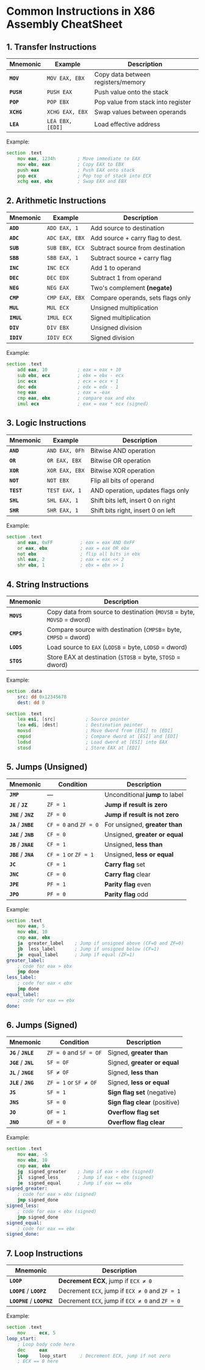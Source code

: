 # Common Instructions in X86 Assembly CheatSheet

## 1. Transfer Instructions
| Mnemonic | Example          | Description                              |
|--------------|----------------------------|----------------------------------------|
| **`MOV`**    | `MOV EAX, EBX`             | Copy data between registers/memory |
| **`PUSH`**   | `PUSH EAX`                 | Push value onto the stack|
| **`POP`**    | `POP EBX`                  | Pop value from stack into register |
| **`XCHG`**   | `XCHG EAX, EBX`            | Swap values between operands       |
| **`LEA`**    | `LEA EBX, [EDI]`           | Load effective address             |

Example:
```asm
section .text
    mov eax, 1234h        ; Move immediate to EAX
    mov ebx, eax          ; Copy EAX to EBX
    push eax              ; Push EAX onto stack
    pop ecx               ; Pop top of stack into ECX
    xchg eax, ebx         ; Swap EAX and EBX
```


## 2. Arithmetic Instructions
| Mnemonic     | Example                    | Description                        |
|--------------|----------------------------|------------------------------------|
| **`ADD`**    | `ADD EAX, 1`               | Add source to destination          |
| **`ADC`**    | `ADC EAX, EBX`             | Add source + carry flag to dest.   |
| **`SUB`**    | `SUB EBX, ECX`             | Subtract source from destination   |
| **`SBB`**    | `SBB EAX, 1`               | Subtract source + carry flag       |
| **`INC`**    | `INC ECX`                  | Add 1 to operand                   |
| **`DEC`**    | `DEC EDX`                  | Subtract 1 from operand            |
| **`NEG`**    | `NEG EAX`                  | Two's complement **(negate)**      |
| **`CMP`**    | `CMP EAX, EBX`             | Compare operands, sets flags only  |
| **`MUL`**    | `MUL ECX`                  | Unsigned multiplication            |
| **`IMUL`**   | `IMUL ECX`                 | Signed multiplication              |
| **`DIV`**    | `DIV EBX`                  | Unsigned division                  |
| **`IDIV`**   | `IDIV ECX`                 | Signed division                    |

Example:
```asm
section .text
    add eax, 10           ; eax = eax + 10
    sub ebx, ecx          ; ebx = ebx - ecx
    inc ecx               ; ecx = ecx + 1
    dec edx               ; edx = edx - 1
    neg eax               ; eax = -eax
    cmp eax, ebx          ; compare eax and ebx
    imul ecx              ; eax = eax * ecx (signed)
```


## 3. Logic Instructions
| Mnemonic | Example          | Description                           |
|----------|------------------|---------------------------------------|
| **`AND`**    | `AND EAX, 0Fh`  | Bitwise AND operation              |
| **`OR`**     | `OR EAX, EBX`   | Bitwise OR operation               |
| **`XOR`**    | `XOR EAX, EBX`  | Bitwise XOR operation              |
| **`NOT`**    | `NOT EBX`       | Flip all bits of operand           |
| **`TEST`**   | `TEST EAX, 1`   | AND operation, updates flags only  |
| **`SHL`**    | `SHL EAX, 1`    | Shift bits left, insert 0 on right |
| **`SHR`**    | `SHR EAX, 1`    | Shift bits right, insert 0 on left |

Example:
```asm
section .text
    and eax, 0xFF          ; eax = eax AND 0xFF
    or eax, ebx            ; eax = eax OR ebx
    not ebx                ; flip all bits in ebx
    shl eax, 2             ; eax = eax << 2 
    shr ebx, 1             ; ebx = ebx >> 1 
```


## 4. String Instructions

| Mnemonic    | Description                                               |
|--------------|----------------------------------------------------------------|
| **`MOVS`**   | Copy data from source to destination (`MOVSB` = byte, `MOVSD` = dword) |
| **`CMPS`**   | Compare source with destination (`CMPSB`= byte, `CMPSD` = dword)      |
| **`LODS`**   | Load source to `EAX` (`LODSB` = byte, `LODSD` = dword)                |
| **`STOS`**   | Store EAX at destination (`STOSB` = byte, `STOSD` = dword)           |

Example:
```asm
section .data
    src: dd 0x12345678
    dest: dd 0

section .text
    lea esi, [src]           ; Source pointer
    lea edi, [dest]          ; Destination pointer
    movsd                    ; Move dword from [ESI] to [EDI]
    cmpsd                    ; Compare dword at [ESI] and [EDI]
    lodsd                    ; Load dword at [ESI] into EAX
    stosd                    ; Store EAX at [EDI]
```


## 5. Jumps (Unsigned)

| Mnemonic     | Condition           | Description                       |
|--------------|---------------------|-----------------------------------|
| **`JMP`**        | —                       | Unconditional **jump** to label       |
| **`JE`** / **`JZ`**  | `ZF = 1`              | **Jump if result is zero**            |
| **`JNE`** / **`JNZ`**| `ZF = 0`              | **Jump if result is not zero**        |
| **`JA`** / **`JNBE`**| `CF = 0` and `ZF = 0` | For unsigned, **greater than**        |
| **`JAE`** / **`JNB`**| `CF = 0`              | Unsigned, **greater or equal**        |
| **`JB`** / **`JNAE`**| `CF = 1`              | Unsigned, **less than**               |
| **`JBE`** / **`JNA`**| `CF = 1` or `ZF = 1`  | Unsigned, **less or equal**           |
| **`JC`**         | `CF = 1`                | **Carry flag** set                    |
| **`JNC`**        | `CF = 0`                | **Carry flag** clear                  |
| **`JPE`**        | `PF = 1`                | **Parity flag** even                  |
| **`JPO`**        | `PF = 0`                | **Parity flag** odd                   |

Example:
```asm
section .text
    mov eax, 5
    mov ebx, 10
    cmp eax, ebx
    ja  greater_label    ; Jump if unsigned above (CF=0 and ZF=0)
    jb  less_label       ; Jump if unsigned below (CF=1)
    je  equal_label      ; Jump if equal (ZF=1)
greater_label:
    ; code for eax > ebx
    jmp done
less_label:
    ; code for eax < ebx
    jmp done
equal_label:
    ; code for eax == ebx
done:
```


## 6. Jumps (Signed)
| Mnemonic      | Condition              | Description                           |
|---------------|------------------------|---------------------------------------|
| **`JG`** / **`JNLE`** | `ZF = 0` and `SF = OF` | Signed, **greater than**              |
| **`JGE`** / **`JNL`** | `SF = OF`             | Signed, **greater or equal**          |
| **`JL`** / **`JNGE`** | `SF ≠ OF`             | Signed, **less than**                 |
| **`JLE`** / **`JNG`** | `ZF = 1` or `SF ≠ OF` | Signed, **less or equal**             |
| **`JS`**         | `SF = 1`               | **Sign flag set** (negative)          |
| **`JNS`**        | `SF = 0`               | **Sign flag clear** (positive)        |
| **`JO`**         | `OF = 1`               | **Overflow flag set**                 |
| **`JNO`**        | `OF = 0`               | **Overflow flag clear**               |

Example:
```asm
section .text
    mov eax, -5
    mov ebx, 10
    cmp eax, ebx
    jg  signed_greater    ; Jump if eax > ebx (signed)
    jl  signed_less       ; Jump if eax < ebx (signed)
    je  signed_equal      ; Jump if eax == ebx
signed_greater:
    ; code for eax > ebx (signed)
    jmp signed_done
signed_less:
    ; code for eax < ebx (signed)
    jmp signed_done
signed_equal:
    ; code for eax == ebx
signed_done:
```


## 7. Loop Instructions

| Mnemonic           | Description                                  |
|--------------------|----------------------------------------------|
| **`LOOP`**           | **Decrement ECX**, jump if `ECX ≠ 0`             |
| **`LOOPE`** / **`LOOPZ`**  | Decrement `ECX`, jump if `ECX ≠ 0` and `ZF = 1`  |
| **`LOOPNE`** / **`LOOPNZ`**| Decrement `ECX`, jump if `ECX ≠ 0` and `ZF = 0`  |

Example:
```asm
section .text
    mov     ecx, 5
loop_start:
    ; Loop body code here 
    dec     eax
    loop    loop_start     ; Decrement ECX, jump if not zero
    ; ECX == 0 here
```
